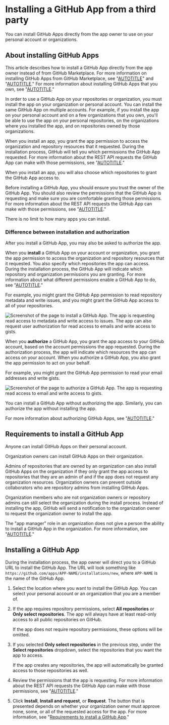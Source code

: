 # Installing a GitHub App from a third party

You can install GitHub Apps directly from the app owner to use on your personal account or organizations.

## About installing GitHub Apps

This article describes how to install a GitHub App directly from the app owner instead of from GitHub Marketplace. For more information on installing GitHub Apps from GitHub Marketplace, see "[AUTOTITLE](/apps/using-github-apps/installing-a-github-app-in-your-personal-account)" and "[AUTOTITLE](/apps/using-github-apps/installing-a-github-app-in-your-organization)." For more information about installing GitHub Apps that you own, see "[AUTOTITLE](/apps/maintaining-github-apps/installing-your-own-github-app)."

In order to use a GitHub App on your repositories or organization, you must install the app on your organization or personal account. You can install the same GitHub App on multiple accounts. For example, if you install the app on your personal account and on a few organizations that you own, you'll be able to use the app on your personal repositories, on the organizations where you installed the app, and on repositories owned by those organizations.

When you install an app, you grant the app permission to access the organization and repository resources that it requested. During the installation process, GitHub will tell you which permissions the GitHub App requested. For more information about the REST API requests the GitHub App can make with those permissions, see "[AUTOTITLE](/rest/overview/permissions-required-for-github-apps)."

When you install an app, you will also choose which repositories to grant the GitHub App access to.

Before installing a GitHub App, you should ensure you trust the owner of the GitHub App. You should also review the permissions that the GitHub App is requesting and make sure you are comfortable granting those permissions. For more information about the REST API requests the GitHub App can make with those permissions, see "[AUTOTITLE](/rest/overview/permissions-required-for-github-apps)."

There is no limit to how many apps you can install.

### Difference between installation and authorization

After you install a GitHub App, you may also be asked to authorize the app.

When you **install** a GitHub App on your account or organization, you grant the app permission to access the organization and repository resources that it requested. You also specify which repositories the app can access. During the installation process, the GitHub App will indicate which repository and organization permissions you are granting. For more information about what different permissions enable a GitHub App to do, see "[AUTOTITLE](/apps/creating-github-apps/setting-up-a-github-app/choosing-permissions-for-a-github-app)."

For example, you might grant the GitHub App permission to read repository metadata and write issues, and you might grant the GitHub App access to all of your repositories.

![Screenshot of the page to install a GitHub App. The app is requesting read access to metadata and write access to issues. The app can also request user authorization for read access to emails and write access to gists.](/assets/images/github-apps/install-app.png)

When you **authorize** a GitHub App, you grant the app access to your GitHub account, based on the account permissions the app requested. During the authorization process, the app will indicate which resources the app can access on your account. When you authorize a GitHub App, you also grant the app permission to act on your behalf.

For example, you might grant the GitHub App permission to read your email addresses and write gists.

![Screenshot of the page to authorize a GitHub App. The app is requesting read access to email and write access to gists.](/assets/images/github-apps/authorize-app.png)

You can install a GitHub App without authorizing the app. Similarly, you can authorize the app without installing the app.

For more information about authorizing GitHub Apps, see "[AUTOTITLE](/apps/using-github-apps/authorizing-github-apps)."

## Requirements to install a GitHub App

Anyone can install GitHub Apps on their personal account.

Organization owners can install GitHub Apps on their organization.

Admins of repositories that are owned by an organization can also install GitHub Apps on the organization if they only grant the app access to repositories that they are an admin of and if the app does not request any organization resources. Organization owners can prevent outside collaborators who are repository admins from installing GitHub Apps.

Organization members who are not organization owners or repository admins can still select the organization during the install process. Instead of installing the app, GitHub will send a notification to the organization owner to request the organization owner to install the app.

The "app manager" role in an organization does not give a person the ability to install a GitHub App in the organization. For more information, see "[AUTOTITLE](/apps/maintaining-github-apps/about-github-app-managers)."

## Installing a GitHub App

During the installation process, the app owner will direct you to a GitHub URL to install the GitHub App. The URL will look something like `https://github.com/apps/APP-NAME/installations/new`, where `APP-NAME` is the name of the GitHub App.

1. Select the location where you want to install the GitHub App. You can select your personal account or an organization that you are a member of.

1. If the app requires repository permissions, select **All repositories** or **Only select repositories**. The app will always have at least read-only access to all public repositories on GitHub.

   If the app does not require repository permissions, these options will be omitted.
1. If you selected **Only select repositories** in the previous step, under the **Select repositories** dropdown, select the repositories that you want the app to access.

   If the app creates any repositories, the app will automatically be granted access to those repositories as well.
1. Review the permissions that the app is requesting. For more information about the REST API requests the GitHub App can make with those permissions, see "[AUTOTITLE](/rest/overview/permissions-required-for-github-apps)."
1. Click **Install**, **Install and request**, or **Request**. The button that is presented depends on whether your organization owner must approve none, some, or all of the requested access for the app. For more information, see "[Requirements to install a GitHub App](#requirements-to-install-a-github-app)."
